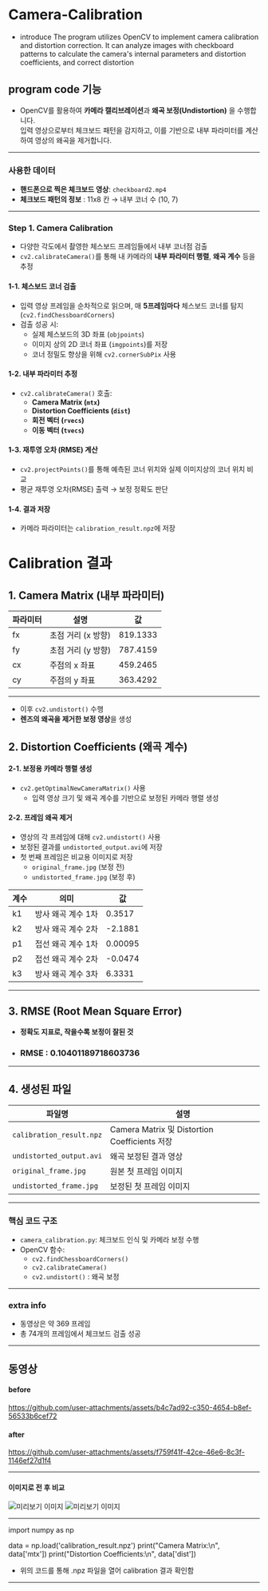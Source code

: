 # Camera-Calibration
- introduce
The program utilizes OpenCV to implement camera calibration and distortion correction. It can analyze images with checkboard patterns to calculate the camera's internal parameters and distortion coefficients, and correct distortion


##  program code 기능
- OpenCV를 활용하여 **카메라 캘리브레이션**과 **왜곡 보정(Undistortion)** 을 수행합니다.  
입력 영상으로부터 체크보드 패턴을 감지하고, 이를 기반으로 내부 파라미터를 계산하여 영상의 왜곡을 제거합니다.


---


### 사용한 데이터 

- **핸드폰으로 찍은 체크보드 영상**: `checkboard2.mp4`  
- **체크보드 패턴의 정보** : 11x8 칸 → 내부 코너 수 (10, 7)  

---

###  Step 1. Camera Calibration

- 다양한 각도에서 촬영한 체스보드 프레임들에서 내부 코너점 검출
- `cv2.calibrateCamera()`를 통해 내 카메라의 **내부 파라미터 행렬**, **왜곡 계수** 등을 추정
  
#### 1-1. 체스보드 코너 검출

- 입력 영상 프레임을 순차적으로 읽으며, 매 **5프레임마다** 체스보드 코너를 탐지 (`cv2.findChessboardCorners`)
- 검출 성공 시:
  - 실제 체스보드의 3D 좌표 (`objpoints`)
  - 이미지 상의 2D 코너 좌표 (`imgpoints`)를 저장
  - 코너 정밀도 향상을 위해 `cv2.cornerSubPix` 사용

#### 1-2. 내부 파라미터 추정

- `cv2.calibrateCamera()` 호출:
  - **Camera Matrix (`mtx`)**
  - **Distortion Coefficients (`dist`)**
  - **회전 벡터 (`rvecs`)**
  - **이동 벡터 (`tvecs`)**

#### 1-3. 재투영 오차 (RMSE) 계산

- `cv2.projectPoints()`를 통해 예측된 코너 위치와 실제 이미지상의 코너 위치 비교
- 평균 재투영 오차(RMSE) 출력 → 보정 정확도 판단

#### 1-4. 결과 저장

- 카메라 파라미터는 `calibration_result.npz`에 저장


#  Calibration 결과 
## 1. Camera Matrix (내부 파라미터)

| 파라미터 | 설명 | 값 |
|----------|------|-----|
| fx       | 초점 거리 (x 방향) | 819.1333 |
| fy       | 초점 거리 (y 방향) | 787.4159 |
| cx       | 주점의 x 좌표      | 459.2465 |
| cy       | 주점의 y 좌표      | 363.4292 |

---

- 이후 `cv2.undistort()` 수행
- **렌즈의 왜곡을 제거한 보정 영상**을 생성
  
## 2. Distortion Coefficients (왜곡 계수)

#### 2-1. 보정용 카메라 행렬 생성

- `cv2.getOptimalNewCameraMatrix()` 사용
  - 입력 영상 크기 및 왜곡 계수를 기반으로 보정된 카메라 행렬 생성

#### 2-2. 프레임 왜곡 제거

- 영상의 각 프레임에 대해 `cv2.undistort()` 사용
- 보정된 결과를 `undistorted_output.avi`에 저장
- 첫 번째 프레임은 비교용 이미지로 저장
  - `original_frame.jpg` (보정 전)
  - `undistorted_frame.jpg` (보정 후)


| 계수 | 의미 | 값 |
|------|------|------|
| k1   | 방사 왜곡 계수 1차 | 0.3517 |
| k2   | 방사 왜곡 계수 2차 | -2.1881 |
| p1   | 접선 왜곡 계수 1차 | 0.00095 |
| p2   | 접선 왜곡 계수 2차 | -0.0474 |
| k3   | 방사 왜곡 계수 3차 | 6.3331 |

---

## 3. RMSE (Root Mean Square Error)

- **정확도 지표로, 작을수록 보정이 잘된 것**

- ### RMSE  :  0.10401189718603736  
---

## 4. 생성된 파일

| 파일명 | 설명 |
|--------|------|
| `calibration_result.npz` | Camera Matrix 및 Distortion Coefficients 저장 |
| `undistorted_output.avi` | 왜곡 보정된 결과 영상 |
| `original_frame.jpg` | 원본 첫 프레임 이미지 |
| `undistorted_frame.jpg` | 보정된 첫 프레임 이미지 |

---

###  핵심 코드 구조

- `camera_calibration.py`: 체크보드 인식 및 카메라 보정 수행
- OpenCV 함수:
  - `cv2.findChessboardCorners()`
  - `cv2.calibrateCamera()`
  - `cv2.undistort()` : 왜곡 보정

---

###  extra info

- 동영상은 약 369 프레임
- 총 74개의 프레임에서 체크보드 검출 성공

---

## 동영상
#### before


https://github.com/user-attachments/assets/b4c7ad92-c350-4654-b8ef-56533b6cef72


#### after


https://github.com/user-attachments/assets/f759f41f-42ce-46e6-8c3f-1146ef27d1f4


--- 
#### 이미지로 전 후 비교 
  ![미리보기 이미지](cvdata/original_frame.jpg)
  ![미리보기 이미지](cvdata/undistorted_frame.jpg)

---
import numpy as np

data = np.load('calibration_result.npz')
print("Camera Matrix:\n", data['mtx'])
print("Distortion Coefficients:\n", data['dist'])

- 위의 코드를 통해 .npz 파일을 열어 calibration 결과 확인함
---

